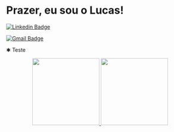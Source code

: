 <div> 
 <h1>Prazer, eu sou o Lucas!
</div>

<div align-items="flex">
 
[![Linkedin Badge](https://img.shields.io/badge/-Lucas%20Lima-3733dd?style=flat-square&logo=Linkedin&logoColor=white&link=https://www.linkedin.com/in/lucas-lima-1301/)](https://www.linkedin.com/in/lucas-lima-1301/) 
  
[![Gmail Badge](https://img.shields.io/badge/-lima1301lucas@gmail.com-3733dd?style=flat-square&logo=Gmail&logoColor=white&link=mailto:lima1301lucas@gmail.com)](mailto:lima1301lucas@gmail.com)
 
  ✱ Teste
 
 </div>
 
<div align="center">
  <a href="https://github.com/lima1301lucas">
  <img height="180em" src="https://github-readme-stats.vercel.app/api?username=lima1301lucas&show_icons=true&theme=react&include_all_commits=true&count_private=true"/>
  <img height="180em" src="https://github-readme-stats.vercel.app/api/top-langs/?username=lima1301lucas&layout=compact&langs_count=7&theme=react"/>
</div>

